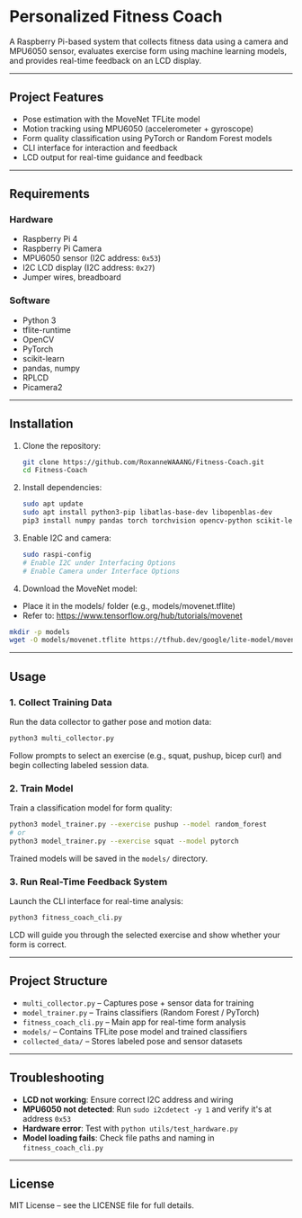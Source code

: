# Personalized Fitness Coach

A Raspberry Pi-based system that collects fitness data using a camera and MPU6050 sensor, evaluates exercise form using machine learning models, and provides real-time feedback on an LCD display.

---

## Project Features

- Pose estimation with the MoveNet TFLite model
- Motion tracking using MPU6050 (accelerometer + gyroscope)
- Form quality classification using PyTorch or Random Forest models
- CLI interface for interaction and feedback
- LCD output for real-time guidance and feedback

---

## Requirements

### Hardware
- Raspberry Pi 4
- Raspberry Pi Camera
- MPU6050 sensor (I2C address: `0x53`)
- I2C LCD display (I2C address: `0x27`)
- Jumper wires, breadboard

### Software
- Python 3
- tflite-runtime
- OpenCV
- PyTorch
- scikit-learn
- pandas, numpy
- RPLCD
- Picamera2

---

## Installation

1. Clone the repository:
   ```bash
   git clone https://github.com/RoxanneWAAANG/Fitness-Coach.git
   cd Fitness-Coach
   ```

2. Install dependencies:
   ```bash
   sudo apt update
   sudo apt install python3-pip libatlas-base-dev libopenblas-dev
   pip3 install numpy pandas torch torchvision opencv-python scikit-learn RPLCD smbus2 tflite-runtime
   ```

3. Enable I2C and camera:
   ```bash
   sudo raspi-config
   # Enable I2C under Interfacing Options
   # Enable Camera under Interface Options
   ```

4. Download the MoveNet model:

  - Place it in the models/ folder (e.g., models/movenet.tflite)
  - Refer to: https://www.tensorflow.org/hub/tutorials/movenet

   ```bash
   mkdir -p models
   wget -O models/movenet.tflite https://tfhub.dev/google/lite-model/movenet/singlepose/lightning/tflite/float16/4?lite-format=tflite

   ```

---

## Usage

### 1. Collect Training Data
Run the data collector to gather pose and motion data:
```bash
python3 multi_collector.py
```
Follow prompts to select an exercise (e.g., squat, pushup, bicep curl) and begin collecting labeled session data.

### 2. Train Model
Train a classification model for form quality:
```bash
python3 model_trainer.py --exercise pushup --model random_forest
# or
python3 model_trainer.py --exercise squat --model pytorch
```
Trained models will be saved in the `models/` directory.

### 3. Run Real-Time Feedback System
Launch the CLI interface for real-time analysis:
```bash
python3 fitness_coach_cli.py
```
LCD will guide you through the selected exercise and show whether your form is correct.

---

## Project Structure

- `multi_collector.py` – Captures pose + sensor data for training
- `model_trainer.py` – Trains classifiers (Random Forest / PyTorch)
- `fitness_coach_cli.py` – Main app for real-time form analysis
- `models/` – Contains TFLite pose model and trained classifiers
- `collected_data/` – Stores labeled pose and sensor datasets

---

## Troubleshooting

- **LCD not working**: Ensure correct I2C address and wiring
- **MPU6050 not detected**: Run `sudo i2cdetect -y 1` and verify it's at address `0x53`
- **Hardware error**: Test with `python utils/test_hardware.py`
- **Model loading fails**: Check file paths and naming in `fitness_coach_cli.py`

---

## License
MIT License – see the LICENSE file for full details.
